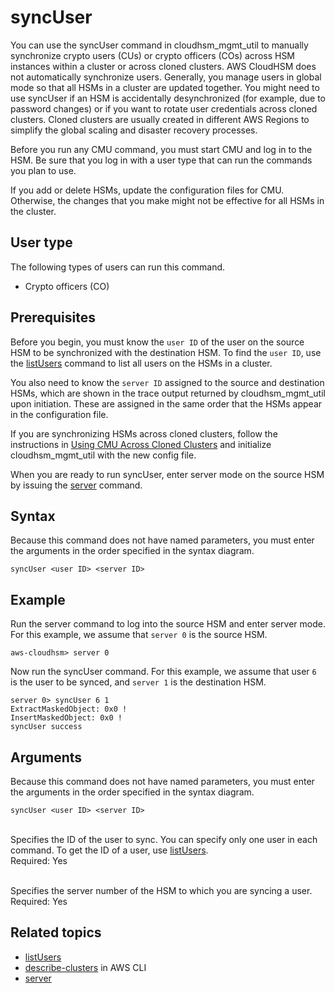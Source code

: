 # syncUser<a name="cloudhsm_mgmt_util-syncUser"></a>

You can use the syncUser command in cloudhsm\_mgmt\_util to manually synchronize crypto users \(CUs\) or crypto officers \(COs\) across HSM instances within a cluster or across cloned clusters\. AWS CloudHSM does not automatically synchronize users\. Generally, you manage users in global mode so that all HSMs in a cluster are updated together\. You might need to use syncUser if an HSM is accidentally desynchronized \(for example, due to password changes\) or if you want to rotate user credentials across cloned clusters\. Cloned clusters are usually created in different AWS Regions to simplify the global scaling and disaster recovery processes\.

Before you run any CMU command, you must start CMU and log in to the HSM\. Be sure that you log in with a user type that can run the commands you plan to use\.

If you add or delete HSMs, update the configuration files for CMU\. Otherwise, the changes that you make might not be effective for all HSMs in the cluster\.

## User type<a name="syncUser-userType"></a>

The following types of users can run this command\.
+ Crypto officers \(CO\)

## Prerequisites<a name="syncUey-prereqs"></a>

Before you begin, you must know the `user ID` of the user on the source HSM to be synchronized with the destination HSM\. To find the `user ID`, use the [listUsers](cloudhsm_mgmt_util-listUsers.md) command to list all users on the HSMs in a cluster\.

You also need to know the `server ID` assigned to the source and destination HSMs, which are shown in the trace output returned by cloudhsm\_mgmt\_util upon initiation\. These are assigned in the same order that the HSMs appear in the configuration file\.

If you are synchronizing HSMs across cloned clusters, follow the instructions in [Using CMU Across Cloned Clusters](cloned-clusters.md) and initialize cloudhsm\_mgmt\_util with the new config file\.

When you are ready to run syncUser, enter server mode on the source HSM by issuing the [server](cloudhsm_mgmt_util-server.md) command\.

## Syntax<a name="syncUser-syntax"></a>

Because this command does not have named parameters, you must enter the arguments in the order specified in the syntax diagram\.

```
syncUser <user ID> <server ID>
```

## Example<a name="syncUser-example"></a>

Run the server command to log into the source HSM and enter server mode\. For this example, we assume that `server 0` is the source HSM\.

```
aws-cloudhsm> server 0
```

Now run the syncUser command\. For this example, we assume that user `6` is the user to be synced, and `server 1` is the destination HSM\.

```
server 0> syncUser 6 1
ExtractMaskedObject: 0x0 !
InsertMaskedObject: 0x0 !
syncUser success
```

## Arguments<a name="syncUser-params"></a>

Because this command does not have named parameters, you must enter the arguments in the order specified in the syntax diagram\.

```
syncUser <user ID> <server ID>
```

**<user ID>**  
Specifies the ID of the user to sync\. You can specify only one user in each command\. To get the ID of a user, use [listUsers](cloudhsm_mgmt_util-listUsers.md)\.  
Required: Yes

**<server ID>**  
Specifies the server number of the HSM to which you are syncing a user\.  
Required: Yes

## Related topics<a name="chmu-syncUser-seealso"></a>
+ [listUsers](cloudhsm_mgmt_util-listUsers.md)
+ [describe\-clusters](https://docs.aws.amazon.com/cli/latest/reference/cloudhsmv2/describe-clusters.html) in AWS CLI
+ [server](cloudhsm_mgmt_util-server.md)